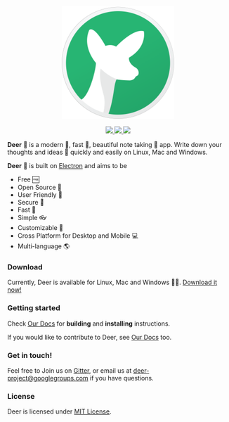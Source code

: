 <p align="center">
  <img src="./app/assets/images/Deer-256.png"/>
  <p align="center">
    <a href="https://travis-ci.org/abahmed/Deer">
      <img src="https://travis-ci.org/abahmed/Deer.svg?branch=develop"/>
    </a>
    <a href="https://ci.appveyor.com/project/abahmed/deer/branch/develop">
      <img src="https://ci.appveyor.com/api/projects/status/k619um0clmxkmlrd/branch/develop?svg=true"/>
    </a>
    <a href="https://gitter.im/abahmed/Deer?utm_source=badge&utm_medium=badge&utm_campaign=pr-badge&utm_content=badge">
      <img src="https://badges.gitter.im/abahmed/Deer.svg"/>
    </a>
  </p>
</p>

**Deer** :deer: is a modern :star2:, fast :rocket:, beautiful note taking :memo: app. Write down your thoughts and ideas :bookmark: quickly and easily on Linux, Mac and Windows.


**Deer** :deer: is built on [Electron](https://electronjs.org) and aims to be
+ Free :free:
+ Open Source :book:
+ User Friendly :art:
+ Secure :closed_lock_with_key:
+ Fast :rocket:
+ Simple :eyeglasses:
+ Customizable :bookmark_tabs:
+ Cross Platform for Desktop and Mobile :computer:
+ Multi-language :earth_americas:

### Download
Currently, Deer is available for Linux, Mac and Windows :tada::tada:.
[Download it now!](https://github.com/abahmed/Deer/releases)


### Getting started

Check [Our Docs](./docs/README.md) for **building**  and **installing** instructions.


If you would like to contribute to Deer, see [Our Docs](./docs/README.md) too.

### Get in touch!

Feel free to Join us on [Gitter](https://gitter.im/abahmed/Deer), or email us at [deer-project@googlegroups.com](deer-project@googlegroups.com) if you have questions.

### License

Deer is licensed under [MIT License](LICENSE).
